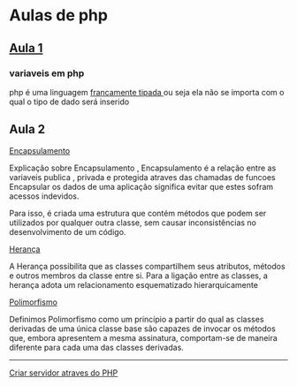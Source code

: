 # <div> Aulas de php

## <a href="aula_php/aula01">Aula 1</a>
### variaveis em php
php é uma linguagem <a href="https://pt.wikipedia.org/wiki/Linguagem_tipada#Linguagens_fracamente_tipadas">francamente tipada </a> ou seja ela não se importa com o qual o tipo de dado será inserido

## Aula 2
<div>
   <a href="aula_php/aula02/encapsulamento.php">Encapsulamento </a> <br>
   <p> Explicação sobre Encapsulamento , Encapsulamento é a relação entre as variaveis publica , privada e protegida
atraves das chamadas de funcoes
Encapsular os dados de uma aplicação significa evitar que estes sofram acessos indevidos. 
      
Para isso, é criada uma estrutura que contém métodos que podem ser utilizados por qualquer outra classe,
 sem causar inconsistências no desenvolvimento de um código. </p>
   
<a href="aula_php/aula02/heranca.php">Herança</a>
   <p> A Herança possibilita que as classes compartilhem seus atributos, 
métodos e outros membros da classe entre si. 
Para a ligação entre as classes, a herança adota um relacionamento esquematizado hierarquicamente
   </p>
   
<a href="aula_php/aula02/polimorfismo.php">Polimorfismo</a> <br>
   <p>
      Definimos Polimorfismo como um princípio a partir do qual as classes derivadas 
de uma única classe base são capazes de invocar os métodos que,
embora apresentem a mesma assinatura,
comportam-se de maneira diferente para cada uma das classes derivadas.
      </p>
  </div>


<hr>

<a href="servidorPHP.md"> Criar servidor atraves do PHP </a>
